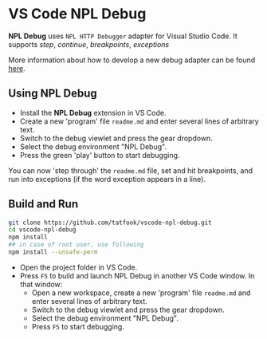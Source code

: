 # VS Code NPL Debug

**NPL Debug** uses `NPL HTTP Debugger` adapter for Visual Studio Code.
It supports *step*, *continue*, *breakpoints*, *exceptions*

More information about how to develop a new debug adapter can be found
[here](https://code.visualstudio.com/docs/extensions/example-debuggers).

## Using NPL Debug

* Install the **NPL Debug** extension in VS Code.
* Create a new 'program' file `readme.md` and enter several lines of arbitrary text.
* Switch to the debug viewlet and press the gear dropdown.
* Select the debug environment "NPL Debug".
* Press the green 'play' button to start debugging.

You can now 'step through' the `readme.md` file, set and hit breakpoints, and run into exceptions (if the word exception appears in a line).

## Build and Run

```bash
git clone https://github.com/tatfook/vscode-npl-debug.git
cd vscode-npl-debug
npm install
## in case of root user, use following
npm install --unsafe-perm
```

* Open the project folder in VS Code.
* Press `F5` to build and launch NPL Debug in another VS Code window. In that window:
  * Open a new workspace, create a new 'program' file `readme.md` and enter several lines of arbitrary text.
  * Switch to the debug viewlet and press the gear dropdown.
  * Select the debug environment "NPL Debug".
  * Press `F5` to start debugging.
